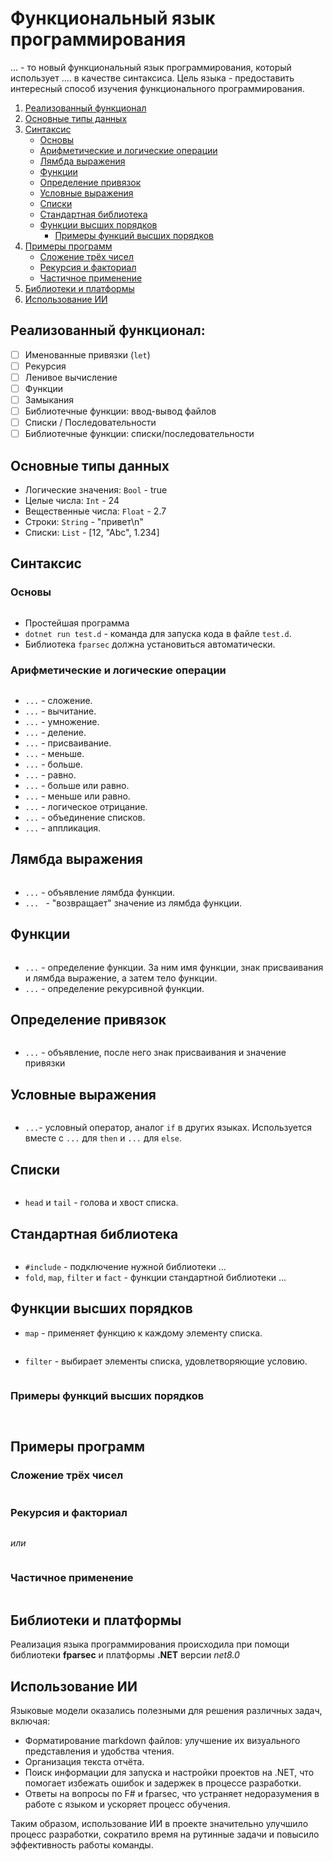 # Функциональный язык программирования

... - то новый функциональный язык программирования, который использует .... в качестве синтаксиса. Цель языка - предоставить интересный способ изучения функционального программирования.


1. [Реализованный функционал](#реализованный-функционал)
2. [Основные типы данных](#Основные-типы-данных)
3. [Синтаксис](#Синтаксис)
    - [Основы](#Основы)
    - [Арифметические и логические операции](#Арифметические-и-логические-операции)
    - [Лямбда выражения](#Лямбда-выражения)
    - [Функции](#Функции)
    - [Определение привязок](#Определение-привязок)
    - [Условные выражения](#Условные-выражения)
    - [Списки](#Списки)
    - [Стандартная библиотека](#Стандартная-библиотека)
    - [Функции высших порядков](#Функции-высших-порядков)
        - [Примеры функций высших порядков](#Примеры-функций-высших-порядков)
4. [Примеры программ](#Примеры-программ)
    - [Сложение трёх чисел](#Сложение-трёх-чисел)
    - [Рекурсия и факториал](#Рекурсия-и-факториал)
    - [Частичное применение](#Частичное-применение)
5. [Библиотеки и платформы](#Библиотеки-и-платформы)
6. [Использование ИИ](#Использование-ИИ)

## Реализованный функционал:
* [ ] Именованные привязки (`let`)
* [ ] Рекурсия
* [ ] Ленивое вычисление
* [ ] Функции
* [ ] Замыкания
* [ ] Библиотечные функции: ввод-вывод файлов
* [ ] Списки / Последовательности
* [ ] Библиотечные функции: списки/последовательности

## Основные типы данных

- Логические значения: `Bool` - true
- Целые числа: `Int` - 24
- Вещественные числа: `Float` - 2.7
- Строки: `String` - "привет\n"
- Списки: `List` - [12, "Abc", 1.234]

## Синтаксис

### Основы

```

```

- Простейшая программа
- `dotnet run test.d` - команда для запуска кода в файле `test.d`.
- Библиотека `fparsec` должна установиться автоматически.

### Арифметические и логические операции

```

```

- `...` - сложение.
- `...` - вычитание.
- `...` - умножение.
- `...` - деление.
- `...` - присваивание.
- `...` - меньше.
- `...` - больше.
- `...` - равно.
- `...` - больше или равно.
- `...` - меньше или равно.
- `...` - логическое отрицание.
- `...` - объединение списков.
- `...` - аппликация.

## Лямбда выражения

```

```

- `...` - объявление лямбда функции.
- `... ` - "возвращает" значение из лямбда функции.
## Функции

```

```

- `...` - определение функции. За ним имя функции, знак присваивания и лямбда выражение, а затем тело функции.
- `...` - определение рекурсивной функции.

## Определение привязок

```

```

- `...` - объявление, после него знак присваивания и значение привязки

## Условные выражения

```

```

- `...`- условный оператор, аналог `if` в других языках. Используется вместе с `...` для `then` и `...` для `else`.

## Списки

```

```

- `head` и `tail` - голова и хвост списка.

## Стандартная библиотека

```

```

- `#include` - подключение нужной библиотеки ...
- `fold`, `map`, `filter` и `fact` - функции стандартной библиотеки ...
## Функции высших порядков

- `map` - применяет функцию к каждому элементу списка.

```

```

- `filter` - выбирает элементы списка, удовлетворяющие условию.

```

```

### Примеры функций высших порядков

```

```

```

```

## Примеры программ

### Сложение трёх чисел

```

```

### Рекурсия и факториал

```

```

_или_

```

```

### Частичное применение

```

```

## Библиотеки и платформы

Реализация языка программирования происходила при помощи библиотеки __fparsec__ и платформы __.NET__ версии _net8.0_

## Использование ИИ

Языковые модели оказались полезными для решения различных задач, включая:

 - Форматирование markdown файлов: улучшение их визуального представления и удобства чтения.
 - Организация текста отчёта.
 - Поиск информации для запуска и настройки проектов на .NET, что помогает избежать ошибок и задержек в процессе разработки.
 - Ответы на вопросы по F# и fparsec, что устраняет недоразумения в работе с языком и ускоряет процесс обучения.

Таким образом, использование ИИ в проекте значительно улучшило процесс разработки, сократило время на рутинные задачи и повысило эффективность работы команды.
